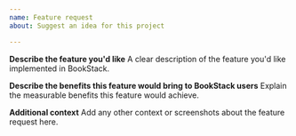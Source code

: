 ```yaml
---
name: Feature request
about: Suggest an idea for this project

---
```


**Describe the feature you'd like**
A clear description of the feature you'd like implemented in BookStack.

**Describe the benefits this feature would bring to BookStack users**
Explain the measurable benefits this feature would achieve.

**Additional context**
Add any other context or screenshots about the feature request here.
